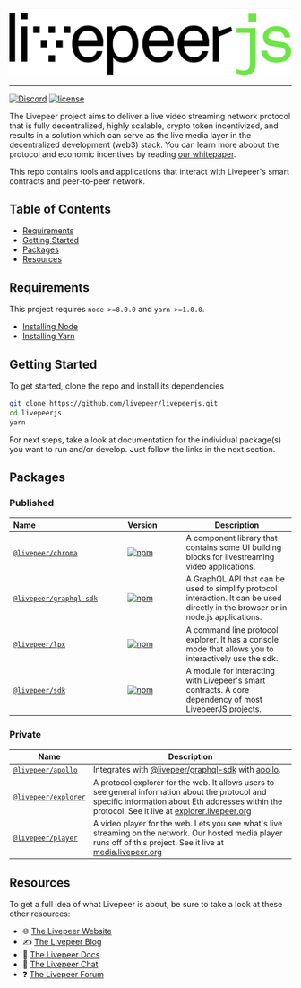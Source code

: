 ![LivepeerJS](./livepeer_js.png)

---

[![Discord](https://img.shields.io/discord/423160867534929930.svg)](https://discord.gg/7wRSUGX) [![license](https://img.shields.io/github/license/mashape/apistatus.svg)](https://github.com/livepeer/livepeerjs/blob/master/LICENSE)

The Livepeer project aims to deliver a live video streaming network protocol that is fully decentralized, highly scalable, crypto token incentivized, and results in a solution which can serve as the live media layer in the decentralized development (web3) stack. You can learn more abobut the protocol and economic incentives by reading [our whitepaper](https://github.com/livepeer/wiki/blob/master/WHITEPAPER.md).

This repo contains tools and applications that interact with Livepeer's smart contracts and peer-to-peer network.

<!-- hide-on-docup-start -->

## Table of Contents

* [Requirements](#requirements)
* [Getting Started](#getting-started)
* [Packages](#packages)
* [Resources](#resources)

<!-- hide-on-docup-stop -->

## Requirements

This project requires `node >=8.0.0` and `yarn >=1.0.0`.

* [Installing Node](https://docs.npmjs.com/getting-started/installing-node)
* [Installing Yarn](https://yarnpkg.com/lang/en/docs/install/)

## Getting Started

To get started, clone the repo and install its dependencies

```bash
git clone https://github.com/livepeer/livepeerjs.git
cd livepeerjs
yarn
```

For next steps, take a look at documentation for the individual package(s) you want to run and/or develop. Just follow the links in the next section.

## Packages

### Published

| Name&nbsp;&nbsp;&nbsp;&nbsp;&nbsp;&nbsp;&nbsp;&nbsp;&nbsp;&nbsp;&nbsp;&nbsp;&nbsp;&nbsp;&nbsp;&nbsp;&nbsp;&nbsp;&nbsp;&nbsp;&nbsp;&nbsp;&nbsp;&nbsp;&nbsp;&nbsp;&nbsp;&nbsp;&nbsp;&nbsp;&nbsp;&nbsp;&nbsp;&nbsp;&nbsp;&nbsp;&nbsp;&nbsp;&nbsp;&nbsp;                                                                                              | Version&nbsp;&nbsp;&nbsp;&nbsp;&nbsp;&nbsp;&nbsp;&nbsp;&nbsp;&nbsp;                                                                                                               | Description                                                                                                                         |
| ------------------------------------------------------------------------------------------------- | --------------------------------------------------------------------------------------------------------------------- | ----------------------------------------------------------------------------------------------------------------------------------- |
| [`@livepeer/chroma`](https://github.com/livepeer/livepeerjs/tree/master/@livepeer/chroma)           | [![npm](https://img.shields.io/npm/v/@livepeer/chroma.svg)](https://www.npmjs.com/package/@livepeer/chroma)           | A component library that contains some UI building blocks for livestreaming video applications.                                     |
| [`@livepeer/graphql-sdk`](https://github.com/livepeer/livepeerjs/tree/master/@livepeer/graphql-sdk) | [![npm](https://img.shields.io/npm/v/@livepeer/graphql-sdk.svg)](https://www.npmjs.com/package/@livepeer/graphql-sdk) | A GraphQL API that can be used to simplify protocol interaction. It can be used directly in the browser or in node.js applications. |
| [`@livepeer/lpx`](https://github.com/livepeer/livepeerjs/tree/master/@livepeer/lpx)                 | [![npm](https://img.shields.io/npm/v/@livepeer/lpx.svg)](https://www.npmjs.com/package/@livepeer/lpx)                 | A command line protocol explorer. It has a console mode that allows you to interactively use the sdk.                               |
| [`@livepeer/sdk`](https://github.com/livepeer/livepeerjs/tree/master/@livepeer/sdk)                 | [![npm](https://img.shields.io/npm/v/@livepeer/sdk.svg)](https://www.npmjs.com/package/@livepeer/sdk)                 | A module for interacting with Livepeer's smart contracts. A core dependency of most LivepeerJS projects.                            |

### Private

| Name                                                                                          | Description                                                                                                                                                                                                                            |
| --------------------------------------------------------------------------------------------- | -------------------------------------------------------------------------------------------------------------------------------------------------------------------------------------------------------------------------------------- |
| [`@livepeer/apollo`](https://github.com/livepeer/livepeerjs/tree/master/@livepeer/apollo)     | Integrates with [@livepeer/graphql-sdk](https://github.com/livepeer/livepeerjs/tree/master/@livepeer/graphql-sdk) with [apollo](https://github.com/apollographql/apollo).                                                              |
| [`@livepeer/explorer`](https://github.com/livepeer/livepeerjs/tree/master/@livepeer/explorer) | A protocol explorer for the web. It allows users to see general information about the protocol and specific information about Eth addresses within the protocol. See it live at [explorer.livepeer.org](https://explorer.livepeer.org) |
| [`@livepeer/player`](https://github.com/livepeer/livepeerjs/tree/master/@livepeer/player)     | A video player for the web. Lets you see what's live streaming on the network. Our hosted media player runs off of this project. See it live at [media.livepeer.org](https://media.livepeer.org)                                       |

## Resources

To get a full idea of what Livepeer is about, be sure to take a look at these other resources:

* 🌐 [The Livepeer Website](https://livepeer.org)
* ✍ [The Livepeer Blog](https://medium.com/livepeer-blog)
* 📖 [The Livepeer Docs](https://livepeer.readthedocs.io/)
* 💬 [The Livepeer Chat](https://discord.gg/7wRSUGX)
* ❓ [The Livepeer Forum](https://forum.livepeer.org/)
